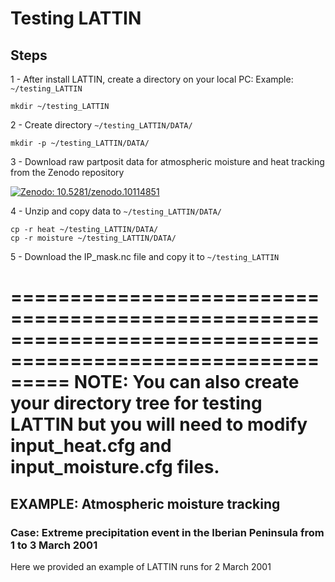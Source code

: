 # Testing LATTIN
## Steps

1 - After install LATTIN, create a directory on your local PC: Example: ```~/testing_LATTIN```
```
mkdir ~/testing_LATTIN
```
2 - Create directory ```~/testing_LATTIN/DATA/```
```
mkdir -p ~/testing_LATTIN/DATA/
```
3 - Download raw partposit data for atmospheric moisture and heat tracking from the Zenodo repository

[![Zenodo: 10.5281/zenodo.10114851](https://img.shields.io/badge/Zenodo-10.5281/zenodo.10114851-blue)]([https://git-scm.com/](https://doi.org/10.5281/zenodo.10114851))

4 - Unzip and copy data to  ```~/testing_LATTIN/DATA/```
```
cp -r heat ~/testing_LATTIN/DATA/
cp -r moisture ~/testing_LATTIN/DATA/
```
5 - Download the IP_mask.nc file and copy it to ```~/testing_LATTIN```

=============================================================================================================
<b>NOTE:</b> You can also create your directory tree for testing LATTIN but you will need to modify input_heat.cfg and input_moisture.cfg files.
=============================================================================================================

## EXAMPLE: Atmospheric moisture tracking
### Case: Extreme precipitation event in the Iberian Peninsula from 1 to 3 March 2001
Here we provided an example of LATTIN runs for 2 March 2001
